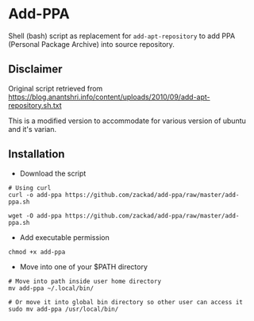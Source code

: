 # Add-PPA

Shell (bash) script as replacement for `add-apt-repository` to add PPA (Personal Package Archive) into source repository.

## Disclaimer

Original script retrieved from https://blog.anantshri.info/content/uploads/2010/09/add-apt-repository.sh.txt

This is a modified version to accommodate for various version of ubuntu and it's varian.

## Installation

- Download the script

```shell
# Using curl
curl -o add-ppa https://github.com/zackad/add-ppa/raw/master/add-ppa.sh

wget -O add-ppa https://github.com/zackad/add-ppa/raw/master/add-ppa.sh
```

- Add executable permission

```shell
chmod +x add-ppa
```

- Move into one of your $PATH directory

```shell
# Move into path inside user home directory
mv add-ppa ~/.local/bin/

# Or move it into global bin directory so other user can access it
sudo mv add-ppa /usr/local/bin/
```
